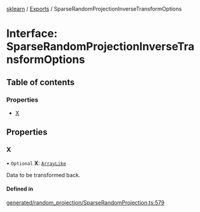 [sklearn](../readme.md) / [Exports](../modules.md) / SparseRandomProjectionInverseTransformOptions

# Interface: SparseRandomProjectionInverseTransformOptions

## Table of contents

### Properties

- [X](SparseRandomProjectionInverseTransformOptions.md#x)

## Properties

### X

• `Optional` **X**: [`ArrayLike`](../modules.md#arraylike)

Data to be transformed back.

#### Defined in

[generated/random_projection/SparseRandomProjection.ts:579](https://github.com/transitive-bullshit/scikit-learn-ts/blob/367336a/packages/sklearn/src/generated/random_projection/SparseRandomProjection.ts#L579)
